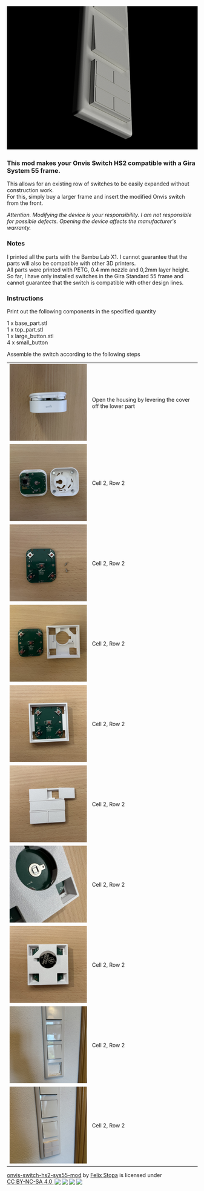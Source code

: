 
<img alt="header" src="docs/header.png">

<h3>This mod makes your Onvis Switch HS2 compatible with a Gira System 55 frame.</h3>
<p>This allows for an existing row of switches to be easily expanded without construction work.<br>
For this, simply buy a larger frame and insert the modified Onvis switch from the front.</p>

<p><i>Attention. Modifying the device is your responsibility. I am not responsible for possible defects. Opening the device affects the manufacturer's warranty.</i></p>

<h3>Notes</h3>
<p>
  I printed all the parts with the Bambu Lab X1. I cannot guarantee that the parts will also be compatible with other 3D printers.<br>
  All parts were printed with PETG, 0.4 mm nozzle and 0,2mm layer height.<br>
  So far, I have only installed switches in the Gira Standard 55 frame and cannot guarantee that the switch is compatible with other design lines.<br>
  
</p>

<h3>Instructions</h3>

<p>Print out the following components in the specified quantity</p>
<p>
  1 x base_part.stl<br>
  1 x top_part.stl<br>
  1 x large_button.stl<br>
  4 x small_button<br>
</p>
<p>Assemble the switch according to the following steps</p>
<table border="0"> 
  <tr> 
    <td><img width="300" alt="step_1" src="docs/step_1.jpg"></td> 
    <td>Open the housing by levering the cover off the lower part</td> 
  </tr>
  <tr> 
    <td><img width="300" alt="step_2" src="docs/step_2.jpg"></td>
    <td>Cell 2, Row 2</td> 
  </tr>
  <tr> 
    <td><img width="300" alt="step_2" src="docs/step_3.jpg"></td>
    <td>Cell 2, Row 2</td> 
  </tr>
  <tr> 
    <td><img width="300" alt="step_2" src="docs/step_4.jpg"></td>
    <td>Cell 2, Row 2</td> 
  </tr>
  <tr> 
    <td><img width="300" alt="step_2" src="docs/step_5.jpg"></td>
    <td>Cell 2, Row 2</td> 
  </tr>
  <tr> 
    <td><img width="300" alt="step_2" src="docs/step_6.jpg"></td>
    <td>Cell 2, Row 2</td> 
  </tr>
  <tr> 
    <td><img width="300" alt="step_2" src="docs/step_7.jpg"></td>
    <td>Cell 2, Row 2</td> 
  </tr>
  <tr> 
    <td><img width="300" alt="step_2" src="docs/step_8.jpg"></td>
    <td>Cell 2, Row 2</td> 
  </tr>
   <tr> 
    <td><img width="300" alt="step_2" src="docs/step_9.jpg"></td>
    <td>Cell 2, Row 2</td> 
  </tr>
   <tr> 
    <td><img width="300" alt="step_2" src="docs/step_10.jpg"></td>
    <td>Cell 2, Row 2</td> 
  </tr>
</table>










<p xmlns:cc="http://creativecommons.org/ns#" xmlns:dct="http://purl.org/dc/terms/"><a property="dct:title" rel="cc:attributionURL" href="https://github.com/FelixStopa/onvis-switch-hs2-sys55-mod">onvis-switch-hs2-sys55-mod</a> by <a rel="cc:attributionURL dct:creator" property="cc:attributionName" href="https://github.com/FelixStopa">Felix Stopa</a> is licensed under <a href="http://creativecommons.org/licenses/by-nc-sa/4.0/?ref=chooser-v1" target="_blank" rel="license noopener noreferrer" style="display:inline-block;">CC BY-NC-SA 4.0 <img style="height:22px!important;margin-left:3px;vertical-align:text-bottom;" src="https://mirrors.creativecommons.org/presskit/icons/cc.svg?ref=chooser-v1"><img style="height:22px!important;margin-left:3px;vertical-align:text-bottom;" src="https://mirrors.creativecommons.org/presskit/icons/by.svg?ref=chooser-v1"><img style="height:22px!important;margin-left:3px;vertical-align:text-bottom;" src="https://mirrors.creativecommons.org/presskit/icons/nc.svg?ref=chooser-v1"><img style="height:22px!important;margin-left:3px;vertical-align:text-bottom;" src="https://mirrors.creativecommons.org/presskit/icons/sa.svg?ref=chooser-v1"></a></p>

